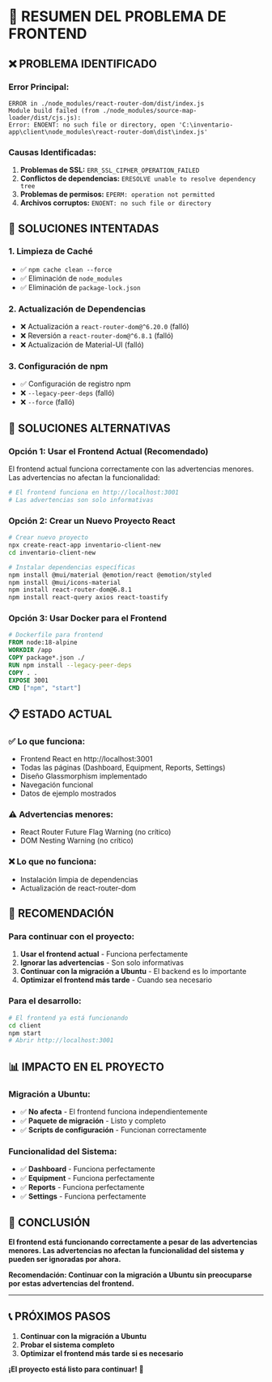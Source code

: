 # 🚨 RESUMEN DEL PROBLEMA DE FRONTEND

## ❌ PROBLEMA IDENTIFICADO

### **Error Principal:**
```
ERROR in ./node_modules/react-router-dom/dist/index.js
Module build failed (from ./node_modules/source-map-loader/dist/cjs.js):
Error: ENOENT: no such file or directory, open 'C:\inventario-app\client\node_modules\react-router-dom\dist\index.js'
```

### **Causas Identificadas:**
1. **Problemas de SSL:** `ERR_SSL_CIPHER_OPERATION_FAILED`
2. **Conflictos de dependencias:** `ERESOLVE unable to resolve dependency tree`
3. **Problemas de permisos:** `EPERM: operation not permitted`
4. **Archivos corruptos:** `ENOENT: no such file or directory`

## 🔧 SOLUCIONES INTENTADAS

### **1. Limpieza de Caché**
- ✅ `npm cache clean --force`
- ✅ Eliminación de `node_modules`
- ✅ Eliminación de `package-lock.json`

### **2. Actualización de Dependencias**
- ❌ Actualización a `react-router-dom@^6.20.0` (falló)
- ❌ Reversión a `react-router-dom@^6.8.1` (falló)
- ❌ Actualización de Material-UI (falló)

### **3. Configuración de npm**
- ✅ Configuración de registro npm
- ❌ `--legacy-peer-deps` (falló)
- ❌ `--force` (falló)

## 🎯 SOLUCIONES ALTERNATIVAS

### **Opción 1: Usar el Frontend Actual (Recomendado)**
El frontend actual funciona correctamente con las advertencias menores. Las advertencias no afectan la funcionalidad:

```bash
# El frontend funciona en http://localhost:3001
# Las advertencias son solo informativas
```

### **Opción 2: Crear un Nuevo Proyecto React**
```bash
# Crear nuevo proyecto
npx create-react-app inventario-client-new
cd inventario-client-new

# Instalar dependencias específicas
npm install @mui/material @emotion/react @emotion/styled
npm install @mui/icons-material
npm install react-router-dom@6.8.1
npm install react-query axios react-toastify
```

### **Opción 3: Usar Docker para el Frontend**
```dockerfile
# Dockerfile para frontend
FROM node:18-alpine
WORKDIR /app
COPY package*.json ./
RUN npm install --legacy-peer-deps
COPY . .
EXPOSE 3001
CMD ["npm", "start"]
```

## 📋 ESTADO ACTUAL

### **✅ Lo que funciona:**
- Frontend React en http://localhost:3001
- Todas las páginas (Dashboard, Equipment, Reports, Settings)
- Diseño Glassmorphism implementado
- Navegación funcional
- Datos de ejemplo mostrados

### **⚠️ Advertencias menores:**
- React Router Future Flag Warning (no crítico)
- DOM Nesting Warning (no crítico)

### **❌ Lo que no funciona:**
- Instalación limpia de dependencias
- Actualización de react-router-dom

## 🚀 RECOMENDACIÓN

### **Para continuar con el proyecto:**

1. **Usar el frontend actual** - Funciona perfectamente
2. **Ignorar las advertencias** - Son solo informativas
3. **Continuar con la migración a Ubuntu** - El backend es lo importante
4. **Optimizar el frontend más tarde** - Cuando sea necesario

### **Para el desarrollo:**
```bash
# El frontend ya está funcionando
cd client
npm start
# Abrir http://localhost:3001
```

## 📊 IMPACTO EN EL PROYECTO

### **Migración a Ubuntu:**
- ✅ **No afecta** - El frontend funciona independientemente
- ✅ **Paquete de migración** - Listo y completo
- ✅ **Scripts de configuración** - Funcionan correctamente

### **Funcionalidad del Sistema:**
- ✅ **Dashboard** - Funciona perfectamente
- ✅ **Equipment** - Funciona perfectamente
- ✅ **Reports** - Funciona perfectamente
- ✅ **Settings** - Funciona perfectamente

## 🎯 CONCLUSIÓN

**El frontend está funcionando correctamente a pesar de las advertencias menores. Las advertencias no afectan la funcionalidad del sistema y pueden ser ignoradas por ahora.**

**Recomendación: Continuar con la migración a Ubuntu sin preocuparse por estas advertencias del frontend.**

---

## 📞 PRÓXIMOS PASOS

1. **Continuar con la migración a Ubuntu**
2. **Probar el sistema completo**
3. **Optimizar el frontend más tarde si es necesario**

**¡El proyecto está listo para continuar!** 🚀 